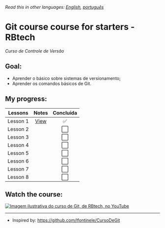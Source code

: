 *Read this in other languages: [English](readme.md), [português](readme.pt.md)*

# Git course course for starters - RBtech

*Curso de Controle de Versão*

## Goal:

* Aprender o básico sobre sistemas de versionamento;
* Aprender os comandos básicos de Git.

## My progress:

| Lessons  | Notes                       | Concluída            |
|:--------:|:---------------------------:|:--------------------:|
| Lesson 1 | [View](lessons/lesson-1.md) | :white_check_mark:   |
| Lesson 2 |                             | :white_large_square: |
| Lesson 3 |                             | :white_large_square: |
| Lesson 4 |                             | :white_large_square: |
| Lesson 5 |                             | :white_large_square: |
| Lesson 6 |                             | :white_large_square: |
| Lesson 7 |                             | :white_large_square: |
| Lesson 8 |                             | :white_large_square: |

## Watch the course:

[![Imagem ilustrativa do curso de Git, de RBtech, no YouTube](https://img.youtube.com/vi/-GhA2JPImgU/mqdefault.jpg)](https://www.youtube.com/playlist?list=PLInBAd9OZCzzHBJjLFZzRl6DgUmOeG3H0)

---

* Inspired by: https://github.com/lfontinele/CursoDeGit
